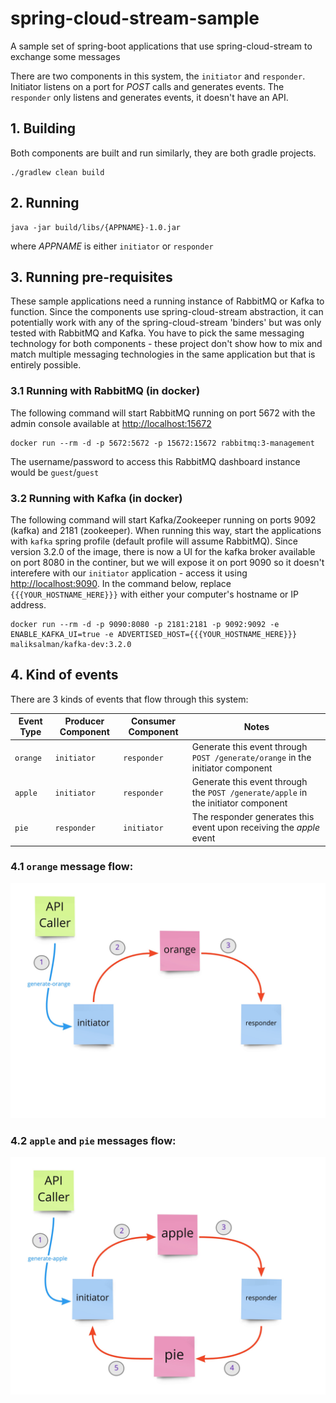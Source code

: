 # spring-cloud-stream-sample

A sample set of spring-boot applications that use spring-cloud-stream to exchange some messages

There are two components in this system, the `initiator` and `responder`. Initiator listens on a port for *POST* calls and generates events. The `responder` only listens and generates events, it doesn't have an API.


## 1. Building

Both components are built and run similarly, they are both gradle projects.

```
./gradlew clean build
```

## 2. Running

```
java -jar build/libs/{APPNAME}-1.0.jar
```

where *APPNAME* is either `initiator` or `responder`

## 3. Running pre-requisites

These sample applications need a running instance of RabbitMQ or Kafka to function. Since the components use spring-cloud-stream abstraction, it can potentially work with any of the spring-cloud-stream 'binders' but was only tested with RabbitMQ and Kafka. You have to pick the same messaging technology for both components - these project don't show how to mix and match multiple messaging technologies in the same application but that is entirely possible.

### 3.1 Running with RabbitMQ (in docker)

The following command will start RabbitMQ running on port 5672 with the admin console available at [http://localhost:15672](http://localhost:15672)

```
docker run --rm -d -p 5672:5672 -p 15672:15672 rabbitmq:3-management
```

The username/password to access this RabbitMQ dashboard instance would be `guest`/`guest`

### 3.2 Running with Kafka (in docker)

The following command will start Kafka/Zookeeper running on ports 9092 (kafka) and 2181 (zookeeper). When running this way, start the applications with `kafka` spring profile (default profile will assume RabbitMQ). Since version 3.2.0 of the image, there is now a UI for the kafka broker available on port 8080 in the continer, but we will expose it on port 9090 so it doesn't interefere with our `initiator` application - access it using [http://localhost:9090](http://localhost:9090). In the command below, replace `{{{YOUR_HOSTNAME_HERE}}}` with either your computer's hostname or IP address.

```
docker run --rm -d -p 9090:8080 -p 2181:2181 -p 9092:9092 -e ENABLE_KAFKA_UI=true -e ADVERTISED_HOST={{{YOUR_HOSTNAME_HERE}}} maliksalman/kafka-dev:3.2.0
```

## 4. Kind of events

There are 3 kinds of events that flow through this system:

| Event Type | Producer Component | Consumer Component | Notes |
| ---------- | -------- | -------- | ----- |
| `orange` | `initiator` | `responder` | Generate this event through `POST /generate/orange` in the initiator component |
| `apple` | `initiator` | `responder` | Generate this event through the `POST /generate/apple` in the initiator component |
| `pie` | `responder` | `initiator` | The responder generates this event upon receiving the *apple* event |

### 4.1 `orange` message flow:

![Orange Message Flow](orange-message-flow.jpg "Orange Message Flow")

### 4.2 `apple` and `pie` messages flow:

![Apple Message Flow](apple-message-flow.jpg "Apple Message Flow")

